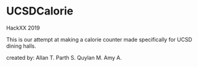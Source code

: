 # UCSDCalorie
HackXX 2019

This is our attempt at making a calorie counter made specifically for UCSD dining halls.

created by: Allan T. Parth S. Quylan M. Amy A.
